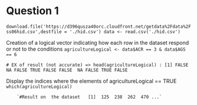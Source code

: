 Question 1
==========

`download.file('https://d396qusza40orc.cloudfront.net/getdata%2Fdata%2Fss06hid.csv',destfile = './hid.csv')
data <- read.csv('./hid.csv')`



Creation of a logical vector indicating how each row in the dataset respond or not to the conditions
`agricultureLogical <- data$ACR == 3 & data$AGS == 6`

`# EX of result (not accurate) => head(agricultureLogical) : [1] FALSE  NA FALSE TRUE FALSE FALSE  NA FALSE TRUE FALSE`



Display the indices where the elements of agricultureLogical == TRUE
`which(agricultureLogical)`

        `#Result on  the dataset   [1]  125  238  262  470 ...`
